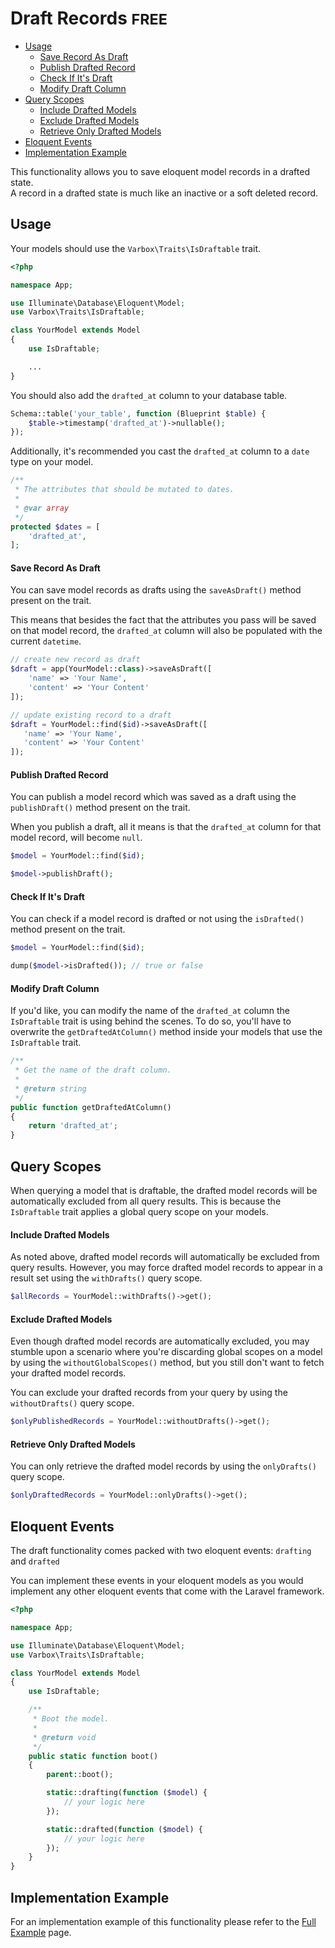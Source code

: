 <h1>Draft Records <small class="free">FREE</small></h1>

- [Usage](#usage)
    - [Save Record As Draft](#save-record-as-draft)
    - [Publish Drafted Record](#publish-drafted-record)
    - [Check If It's Draft](#check-if-draft)
    - [Modify Draft Column](#modify-draft-column)
- [Query Scopes](#query-scope)
    - [Include Drafted Models](#include-drafted-models)
    - [Exclude Drafted Models](#exclude-drafted-models)
    - [Retrieve Only Drafted Models](#retrieve-only-drafted-models)
- [Eloquent Events](#eloquent-events)
- [Implementation Example](#implementation-example)

<p id="first-p">
This functionality allows you to save eloquent model records in a drafted state.<br />
A record in a drafted state is much like an inactive or a soft deleted record.
</p>   

<a name="usage"></a>
## Usage

Your models should use the `Varbox\Traits\IsDraftable` trait.   

```php
<?php

namespace App;

use Illuminate\Database\Eloquent\Model;
use Varbox\Traits\IsDraftable;

class YourModel extends Model
{
    use IsDraftable;

    ...
}
```

You should also add the `drafted_at` column to your database table.

```php
Schema::table('your_table', function (Blueprint $table) {
    $table->timestamp('drafted_at')->nullable();
});
```

Additionally, it's recommended you cast the `drafted_at` column to a `date` type on your model.

```php
/**
 * The attributes that should be mutated to dates.
 *
 * @var array
 */
protected $dates = [
    'drafted_at',
];
```

<a name="save-record-as-draft"></a>
#### Save Record As Draft

You can save model records as drafts using the `saveAsDraft()` method present on the trait.

This means that besides the fact that the attributes you pass will be saved on that model record, the `drafted_at` column will also be populated with the current `datetime`.

```php
// create new record as draft
$draft = app(YourModel::class)->saveAsDraft([
    'name' => 'Your Name',
    'content' => 'Your Content'
]);

// update existing record to a draft
$draft = YourModel::find($id)->saveAsDraft([
   'name' => 'Your Name',
   'content' => 'Your Content'
]);
```

<a name="publish-drafted-record"></a>
#### Publish Drafted Record

You can publish a model record which was saved as a draft using the `publishDraft()` method present on the trait.

When you publish a draft, all it means is that the `drafted_at` column for that model record, will become `null`.

```php
$model = YourModel::find($id);

$model->publishDraft();
```

<a name="check-if-draft"></a>
#### Check If It's Draft

You can check if a model record is drafted or not using the `isDrafted()` method present on the trait.

```php
$model = YourModel::find($id);

dump($model->isDrafted()); // true or false
```

<a name="modify-draft-column"></a>
#### Modify Draft Column

If you'd like, you can modify the name of the `drafted_at` column the `IsDraftable` trait is using behind the scenes. 
To do so, you'll have to overwrite the `getDraftedAtColumn()` method inside your models that use the `IsDraftable` trait.

```php
/**
 * Get the name of the draft column.
 *
 * @return string
 */
public function getDraftedAtColumn()
{
    return 'drafted_at';
}
```

<a name="query-scope"></a>
## Query Scopes

When querying a model that is draftable, the drafted model records will be automatically excluded from all query results. This is because the `IsDraftable` trait applies a global query scope on your models.

<a name="include-drafted-models"></a>
#### Include Drafted Models

As noted above, drafted model records will automatically be excluded from query results. 
However, you may force drafted model records to appear in a result set using the `withDrafts()` query scope.

```php
$allRecords = YourModel::withDrafts()->get();
```

<a name="exclude-drafted-models"></a>
#### Exclude Drafted Models

Even though drafted model records are automatically excluded, you may stumble upon a scenario where you're discarding global scopes on a model by using the `withoutGlobalScopes()` method, but you still don't want to fetch your drafted model records.

You can exclude your drafted records from your query by using the `withoutDrafts()` query scope.

```php
$onlyPublishedRecords = YourModel::withoutDrafts()->get();
```

<a name="retrieve-only-drafted-models"></a>
#### Retrieve Only Drafted Models

You can only retrieve the drafted model records by using the `onlyDrafts()` query scope.

```php
$onlyDraftedRecords = YourModel::onlyDrafts()->get();
```

<a name="eloquent-events"></a>
## Eloquent Events

The draft functionality comes packed with two eloquent events: `drafting` and `drafted`   
   
You can implement these events in your eloquent models as you would implement any other eloquent events that come with the Laravel framework.

```php
<?php

namespace App;

use Illuminate\Database\Eloquent\Model;
use Varbox\Traits\IsDraftable;

class YourModel extends Model
{
    use IsDraftable;

    /**
     * Boot the model.
     *
     * @return void
     */
    public static function boot()
    {
        parent::boot();

        static::drafting(function ($model) {
            // your logic here
        });

        static::drafted(function ($model) {
            // your logic here
        });
    }
}
```

<a name="implementation-example"></a>
## Implementation Example

For an implementation example of this functionality please refer to the [Full Example](/docs/{{version}}/full-example#draft-records) page.
